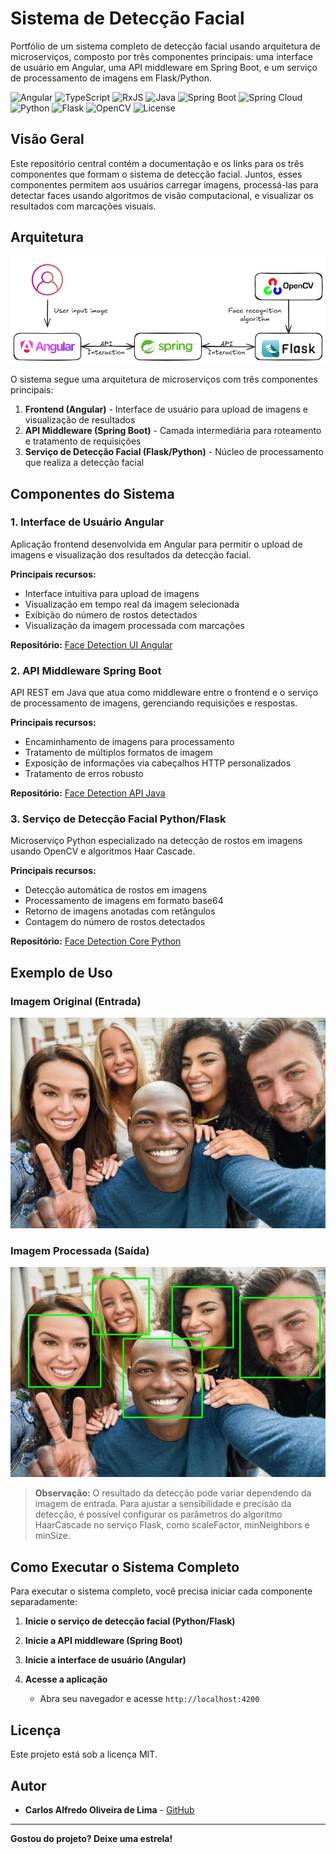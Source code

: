 # Sistema de Detecção Facial

Portfólio de um sistema completo de detecção facial usando arquitetura de microserviços, composto por três componentes principais: uma interface de usuário em Angular, uma API middleware em Spring Boot, e um serviço de processamento de imagens em Flask/Python.

![Angular](https://img.shields.io/badge/angular-20.1.0-red.svg)
![TypeScript](https://img.shields.io/badge/typescript-5.8.2-blue.svg)
![RxJS](https://img.shields.io/badge/rxjs-7.8.0-purple.svg)
![Java](https://img.shields.io/badge/java-17-blue.svg)
![Spring Boot](https://img.shields.io/badge/spring_boot-3.3.5-green.svg)
![Spring Cloud](https://img.shields.io/badge/spring_cloud-2023.0.3-green.svg)
![Python](https://img.shields.io/badge/python-3.8+-blue.svg)
![Flask](https://img.shields.io/badge/flask-3.1.1-green.svg)
![OpenCV](https://img.shields.io/badge/opencv-4.12.0-red.svg)
![License](https://img.shields.io/badge/license-MIT-blue.svg)

## Visão Geral

Este repositório central contém a documentação e os links para os três componentes que formam o sistema de detecção facial. Juntos, esses componentes permitem aos usuários carregar imagens, processá-las para detectar faces usando algoritmos de visão computacional, e visualizar os resultados com marcações visuais.

## Arquitetura

![Arquitetura do Sistema](Architecture.png)

O sistema segue uma arquitetura de microserviços com três componentes principais:

1. **Frontend (Angular)** - Interface de usuário para upload de imagens e visualização de resultados
2. **API Middleware (Spring Boot)** - Camada intermediária para roteamento e tratamento de requisições
3. **Serviço de Detecção Facial (Flask/Python)** - Núcleo de processamento que realiza a detecção facial

## Componentes do Sistema

### 1. Interface de Usuário Angular

Aplicação frontend desenvolvida em Angular para permitir o upload de imagens e visualização dos resultados da detecção facial.

**Principais recursos:**
- Interface intuitiva para upload de imagens
- Visualização em tempo real da imagem selecionada
- Exibição do número de rostos detectados
- Visualização da imagem processada com marcações

**Repositório:** [Face Detection UI Angular](https://github.com/CarlosAlfredoOliveiraDeLima/face-detection-ui-angular) 

### 2. API Middleware Spring Boot

API REST em Java que atua como middleware entre o frontend e o serviço de processamento de imagens, gerenciando requisições e respostas.

**Principais recursos:**
- Encaminhamento de imagens para processamento
- Tratamento de múltiplos formatos de imagem
- Exposição de informações via cabeçalhos HTTP personalizados
- Tratamento de erros robusto

**Repositório:** [Face Detection API Java](https://github.com/CarlosAlfredoOliveiraDeLima/face-detection-api-spring)

### 3. Serviço de Detecção Facial Python/Flask

Microserviço Python especializado na detecção de rostos em imagens usando OpenCV e algoritmos Haar Cascade.

**Principais recursos:**
- Detecção automática de rostos em imagens
- Processamento de imagens em formato base64
- Retorno de imagens anotadas com retângulos
- Contagem do número de rostos detectados

**Repositório:** [Face Detection Core Python](https://github.com/CarlosAlfredoOliveiraDeLima/face-detection-core-python)

## Exemplo de Uso

### Imagem Original (Entrada)

![Imagem de Entrada](input.jpg)

### Imagem Processada (Saída)

![Imagem de Saída](output.jpg)

> **Observação:** O resultado da detecção pode variar dependendo da imagem de entrada. Para ajustar a sensibilidade e precisão da detecção, é possível configurar os parâmetros do algoritmo HaarCascade no serviço Flask, como scaleFactor, minNeighbors e minSize.

## Como Executar o Sistema Completo

Para executar o sistema completo, você precisa iniciar cada componente separadamente:

1. **Inicie o serviço de detecção facial (Python/Flask)**
   

2. **Inicie a API middleware (Spring Boot)**


3. **Inicie a interface de usuário (Angular)**


4. **Acesse a aplicação**
   - Abra seu navegador e acesse `http://localhost:4200`

## Licença

Este projeto está sob a licença MIT.

## Autor

- **Carlos Alfredo Oliveira de Lima** - [GitHub](https://github.com/CarlosAlfredoOliveiraDeLima)

---

**Gostou do projeto? Deixe uma estrela!**
